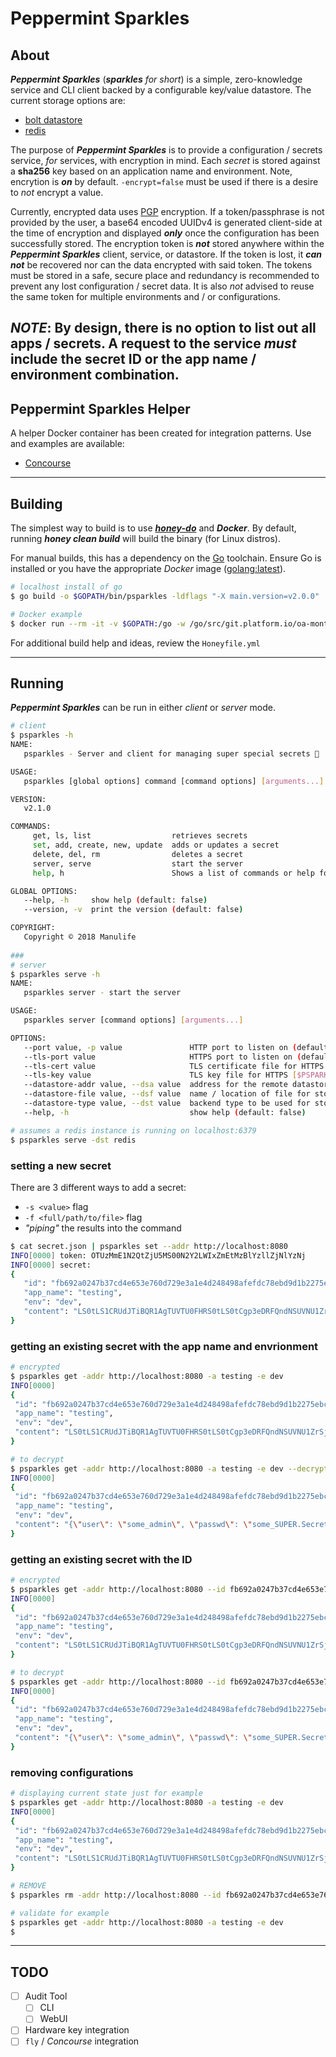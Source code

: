 # Peppermint Sparkles

## About

**_Peppermint Sparkles_** (_**sparkles** for short_) is a simple, zero-knowledge service and CLI client backed by a configurable key/value datastore. The current storage options are:

* [bolt datastore](https://github.com/boltdb/bolt)
* [redis](https://redis.io/)

The purpose of **_Peppermint Sparkles_** is to provide a configuration / secrets service, _for_ services, with encryption in mind. Each _secret_ is stored against a **sha256** key based on an application name and environment. Note, encrytion is **_on_** by default. `-encrypt=false` must be used if there is a desire to _not_ encrypt a value.

Currently, encrypted data uses [PGP](http://www.pgpi.org/doc/pgpintro/) encryption. If a token/passphrase is not provided by the user, a base64 encoded UUIDv4 is generated client-side at the time of encryption and displayed **_only_** once the configuration has been successfully stored.  The encryption token is **_not_** stored anywhere within the **_Peppermint Sparkles_** client, service, or datastore. If the token is lost, it **_can not_** be recovered nor can the data encrypted with said token. The tokens must be stored in a safe, secure place and redundancy is recommended to prevent any lost configuration / secret data. It is also _not_ advised to reuse the same token for multiple environments and / or configurations.

**_NOTE_**: By design, there is no option to list out all apps / secrets. A request to the service **_must_** include the secret ID or the app name / environment combination.
---

## Peppermint Sparkles Helper

A helper Docker container has been created for integration patterns. Use and examples are available:

* [Concourse](ci/README.md)

---

## Building

The simplest way to build is to use [**_honey-do_**](https://github.com/elliottpolk/honey-do) and **_Docker_**. By default, running **_honey clean build_** will build the binary (for Linux distros).

For manual builds, this has a dependency on the [Go](https://golang.org) toolchain. Ensure Go is installed or you have the appropriate _Docker_ image ([golang:latest](https://hub.docker.com/_/golang/)).

```bash
# localhost install of go
$ go build -o $GOPATH/bin/psparkles -ldflags "-X main.version=v2.0.0"

# Docker example
$ docker run --rm -it -v $GOPATH:/go -w /go/src/git.platform.io/oa-montreal/peppermint-sparkles golang:latest /bin/bash -c 'go build -o $GOPATH/bin/psparkles -ldflags \"-X main.version=v2.0.0\"'
```

For additional build help and ideas, review the `Honeyfile.yml`

---

## Running

**_Peppermint Sparkles_** can be run in either _client_ or _server_ mode.

```bash
# client
$ psparkles -h
NAME:
   psparkles - Server and client for managing super special secrets 🦄

USAGE:
   psparkles [global options] command [command options] [arguments...]

VERSION:
   v2.1.0

COMMANDS:
     get, ls, list                  retrieves secrets
     set, add, create, new, update  adds or updates a secret
     delete, del, rm                deletes a secret
     server, serve                  start the server
     help, h                        Shows a list of commands or help for one command

GLOBAL OPTIONS:
   --help, -h     show help (default: false)
   --version, -v  print the version (default: false)

COPYRIGHT:
   Copyright © 2018 Manulife
      
###
# server
$ psparkles serve -h
NAME:
   psparkles server - start the server

USAGE:
   psparkles server [command options] [arguments...]

OPTIONS:
   --port value, -p value               HTTP port to listen on (default: "8080") [$PSPARKLES_HTTP_PORT]
   --tls-port value                     HTTPS port to listen on (default: "8443") [$PSPARKLES_HTTPS_PORT]
   --tls-cert value                     TLS certificate file for HTTPS [$PSPARKLES_TLS_CERT]
   --tls-key value                      TLS key file for HTTPS [$PSPARKLES_TLS_KEY]
   --datastore-addr value, --dsa value  address for the remote datastore (default: "localhost:6379") [$PSPARKLES_DS_ADDR]
   --datastore-file value, --dsf value  name / location of file for storing secrets (default: "/var/lib/peppermint-sparkles/psparkles.db") [$PSPARKLES_DS_FILE]
   --datastore-type value, --dst value  backend type to be used for storage (default: "file") [$PSPARKLES_DS_TYPE]
   --help, -h                           show help (default: false)

# assumes a redis instance is running on localhost:6379
$ psparkles serve -dst redis
```

### setting a new secret
There are 3 different ways to add a secret:

* `-s <value>` flag
* `-f <full/path/to/file>` flag
* _"piping"_ the results into the command

```bash
$ cat secret.json | psparkles set --addr http://localhost:8080
INFO[0000] token: OTUzMmE1N2QtZjU5MS00N2Y2LWIxZmEtMzBlYzllZjNlYzNj
INFO[0000] secret:
{
   "id": "fb692a0247b37cd4e653e760d729e3a1e4d248498afefdc78ebd9d1b2275ebc30922d603c46cc62e1065d587a7bb0787765b40ca51d8ca9455ca12fbc2f5a742",
   "app_name": "testing",
   "env": "dev",
   "content": "LS0tLS1CRUdJTiBQR1AgTUVTU0FHRS0tLS0tCgp3eDRFQndNSUVNU1ZrSjBqMlZ4Z3NINzI0U01ZekE4OUdLbGVUMDMzaGZyUzRBSGtQNkZhcjJYbWEvbnYzWnlNCkVKbmNyT0drcitBcTRPZmhxbC9nYytJYlJRV3k0S2JsOEhSRjVSdUhyb1prN0dPMlcvcTJ4U3FELzNEZWxLZ0wKeEJ6V1hDWjVKSWpnU2VUQTcwNEE3eTNFbVhrWXNLWXlhUUJDNEtMajhCekZMN1Y1a2NIZ24rRTdEdUNnNEhuZwpST1NLVFBIU3NiUXpYeWRYeUxwWU9vWFc0cG0wM1IzaE1UWUEKPUZLVUwKLS0tLS1FTkQgUEdQIE1FU1NBR0UtLS0tLQ=="
}
```

### getting an existing secret with the app name and envrionment

```bash
# encrypted
$ psparkles get -addr http://localhost:8080 -a testing -e dev
INFO[0000]
{
 "id": "fb692a0247b37cd4e653e760d729e3a1e4d248498afefdc78ebd9d1b2275ebc30922d603c46cc62e1065d587a7bb0787765b40ca51d8ca9455ca12fbc2f5a742",
 "app_name": "testing",
 "env": "dev",
 "content": "LS0tLS1CRUdJTiBQR1AgTUVTU0FHRS0tLS0tCgp3eDRFQndNSUVNU1ZrSjBqMlZ4Z3NINzI0U01ZekE4OUdLbGVUMDMzaGZyUzRBSGtQNkZhcjJYbWEvbnYzWnlNCkVKbmNyT0drcitBcTRPZmhxbC9nYytJYlJRV3k0S2JsOEhSRjVSdUhyb1prN0dPMlcvcTJ4U3FELzNEZWxLZ0wKeEJ6V1hDWjVKSWpnU2VUQTcwNEE3eTNFbVhrWXNLWXlhUUJDNEtMajhCekZMN1Y1a2NIZ24rRTdEdUNnNEhuZwpST1NLVFBIU3NiUXpYeWRYeUxwWU9vWFc0cG0wM1IzaE1UWUEKPUZLVUwKLS0tLS1FTkQgUEdQIE1FU1NBR0UtLS0tLQ=="
}

# to decrypt
$ psparkles get -addr http://localhost:8080 -a testing -e dev --decrypt -t OTUzMmE1N2QtZjU5MS00N2Y2LWIxZmEtMzBlYzllZjNlYzNj
INFO[0000]
{
 "id": "fb692a0247b37cd4e653e760d729e3a1e4d248498afefdc78ebd9d1b2275ebc30922d603c46cc62e1065d587a7bb0787765b40ca51d8ca9455ca12fbc2f5a742",
 "app_name": "testing",
 "env": "dev",
 "content": "{\"user\": \"some_admin\", \"passwd\": \"some_SUPER.Secret#Value\"}"
}
```

### getting an existing secret with the ID

```bash
# encrypted
$ psparkles get -addr http://localhost:8080 --id fb692a0247b37cd4e653e760d729e3a1e4d248498afefdc78ebd9d1b2275ebc30922d603c46cc62e1065d587a7bb0787765b40ca51d8ca9455ca12fbc2f5a742
INFO[0000]
{
 "id": "fb692a0247b37cd4e653e760d729e3a1e4d248498afefdc78ebd9d1b2275ebc30922d603c46cc62e1065d587a7bb0787765b40ca51d8ca9455ca12fbc2f5a742",
 "app_name": "testing",
 "env": "dev",
 "content": "LS0tLS1CRUdJTiBQR1AgTUVTU0FHRS0tLS0tCgp3eDRFQndNSUVNU1ZrSjBqMlZ4Z3NINzI0U01ZekE4OUdLbGVUMDMzaGZyUzRBSGtQNkZhcjJYbWEvbnYzWnlNCkVKbmNyT0drcitBcTRPZmhxbC9nYytJYlJRV3k0S2JsOEhSRjVSdUhyb1prN0dPMlcvcTJ4U3FELzNEZWxLZ0wKeEJ6V1hDWjVKSWpnU2VUQTcwNEE3eTNFbVhrWXNLWXlhUUJDNEtMajhCekZMN1Y1a2NIZ24rRTdEdUNnNEhuZwpST1NLVFBIU3NiUXpYeWRYeUxwWU9vWFc0cG0wM1IzaE1UWUEKPUZLVUwKLS0tLS1FTkQgUEdQIE1FU1NBR0UtLS0tLQ=="
}

# to decrypt
$ psparkles get -addr http://localhost:8080 --id fb692a0247b37cd4e653e760d729e3a1e4d248498afefdc78ebd9d1b2275ebc30922d603c46cc62e1065d587a7bb0787765b40ca51d8ca9455ca12fbc2f5a742 --decrypt -t OTUzMmE1N2QtZjU5MS00N2Y2LWIxZmEtMzBlYzllZjNlYzNj
INFO[0000]
{
 "id": "fb692a0247b37cd4e653e760d729e3a1e4d248498afefdc78ebd9d1b2275ebc30922d603c46cc62e1065d587a7bb0787765b40ca51d8ca9455ca12fbc2f5a742",
 "app_name": "testing",
 "env": "dev",
 "content": "{\"user\": \"some_admin\", \"passwd\": \"some_SUPER.Secret#Value\"}"
}
```


### removing configurations

```bash
# displaying current state just for example
$ psparkles get -addr http://localhost:8080 -a testing -e dev
INFO[0000]
{
 "id": "fb692a0247b37cd4e653e760d729e3a1e4d248498afefdc78ebd9d1b2275ebc30922d603c46cc62e1065d587a7bb0787765b40ca51d8ca9455ca12fbc2f5a742",
 "app_name": "testing",
 "env": "dev",
 "content": "LS0tLS1CRUdJTiBQR1AgTUVTU0FHRS0tLS0tCgp3eDRFQndNSUVNU1ZrSjBqMlZ4Z3NINzI0U01ZekE4OUdLbGVUMDMzaGZyUzRBSGtQNkZhcjJYbWEvbnYzWnlNCkVKbmNyT0drcitBcTRPZmhxbC9nYytJYlJRV3k0S2JsOEhSRjVSdUhyb1prN0dPMlcvcTJ4U3FELzNEZWxLZ0wKeEJ6V1hDWjVKSWpnU2VUQTcwNEE3eTNFbVhrWXNLWXlhUUJDNEtMajhCekZMN1Y1a2NIZ24rRTdEdUNnNEhuZwpST1NLVFBIU3NiUXpYeWRYeUxwWU9vWFc0cG0wM1IzaE1UWUEKPUZLVUwKLS0tLS1FTkQgUEdQIE1FU1NBR0UtLS0tLQ=="
}

# REMOVE
$ psparkles rm -addr http://localhost:8080 --id fb692a0247b37cd4e653e760d729e3a1e4d248498afefdc78ebd9d1b2275ebc30922d603c46cc62e1065d587a7bb0787765b40ca51d8ca9455ca12fbc2f5a742

# validate for example
$ psparkles get -addr http://localhost:8080 -a testing -e dev
$

```

---

## TODO

- [ ] Audit Tool
    - [ ] CLI
    - [ ] WebUI
- [ ] Hardware key integration
- [ ] `fly` / _Concourse_ integration